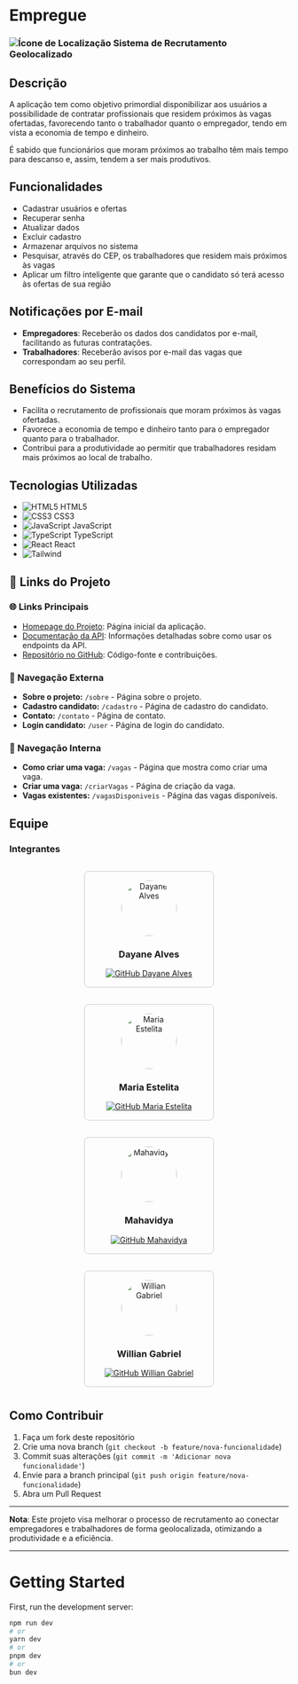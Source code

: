 # Empregue

### ![Ícone de Localização](https://img.icons8.com/ios-filled/20/FF0000/marker.png) Sistema de Recrutamento Geolocalizado

## Descrição

A aplicação tem como objetivo primordial disponibilizar aos usuários a possibilidade de contratar profissionais que residem próximos às vagas ofertadas, favorecendo tanto o trabalhador quanto o empregador, tendo em vista a economia de tempo e dinheiro.

É sabido que funcionários que moram próximos ao trabalho têm mais tempo para descanso e, assim, tendem a ser mais produtivos.

## Funcionalidades

- Cadastrar usuários e ofertas
- Recuperar senha
- Atualizar dados
- Excluir cadastro
- Armazenar arquivos no sistema
- Pesquisar, através do CEP, os trabalhadores que residem mais próximos às vagas
- Aplicar um filtro inteligente que garante que o candidato só terá acesso às ofertas de sua região

## Notificações por E-mail

- **Empregadores**: Receberão os dados dos candidatos por e-mail, facilitando as futuras contratações.
- **Trabalhadores**: Receberão avisos por e-mail das vagas que correspondam ao seu perfil.

## Benefícios do Sistema

- Facilita o recrutamento de profissionais que moram próximos às vagas ofertadas.
- Favorece a economia de tempo e dinheiro tanto para o empregador quanto para o trabalhador.
- Contribui para a produtividade ao permitir que trabalhadores residam mais próximos ao local de trabalho.

## Tecnologias Utilizadas

- ![HTML5](https://img.icons8.com/color/20/000000/html-5.png) HTML5
- ![CSS3](https://img.icons8.com/color/20/000000/css3.png) CSS3
- ![JavaScript](https://img.icons8.com/color/20/000000/javascript.png) JavaScript
- ![TypeScript](https://img.icons8.com/color/20/000000/typescript.png) TypeScript
- ![React](https://img.icons8.com/color/20/000000/react-native.png) React
- ![Tailwind](https://img.shields.io/badge/Tailwind_CSS-38B2AC?style=flat&logo=tailwind-css&logoColor=white)

## 🔗 Links do Projeto

### 🌐 Links Principais
- [Homepage do Projeto](http://localhost:3000): Página inicial da aplicação.
- [Documentação da API](https://viacep.com.br/): Informações detalhadas sobre como usar os endpoints da API.
- [Repositório no GitHub](https://github.com/softexrecifepe/PI-RE9-TURMA-09-EQUIPE-05/tree/develop): Código-fonte e contribuições.

### 🧭 Navegação Externa
- **Sobre o projeto:** `/sobre` - Página sobre o projeto.
- **Cadastro candidato:** `/cadastro` - Página de cadastro do candidato.
- **Contato:** `/contato` - Página de contato.
- **Login candidato:** `/user` - Página de login do candidato.

### 🧭 Navegação Interna
- **Como criar uma vaga:** `/vagas` - Página que mostra como criar uma vaga.
- **Criar uma vaga:** `/criarVagas` - Página de criação da vaga.
- **Vagas existentes:** `/vagasDisponiveis` - Página das vagas disponíveis.

## Equipe

### Integrantes

<div style="display: flex; flex-wrap: wrap; justify-content: center; gap: 10px; margin-top: 20px;">

<div style="border: 1px solid #ccc; border-radius: 8px; padding: 16px; text-align: center; width: 200px; margin: 10px;">
  <img src="https://avatars.githubusercontent.com/u/134112848?v=4" alt="Dayane Alves" style="border-radius: 50%; width: 100px; height: 100px;" />
  <h3>Dayane Alves</h3>
  <a href="https://github.com/n" target="_blank">
    <img src="https://img.shields.io/badge/GitHub-000?style=for-the-badge&logo=github&logoColor=white" alt="GitHub Dayane Alves">
  </a>
</div>

<div style="border: 1px solid #ccc; border-radius: 8px; padding: 16px; text-align: center; width: 200px; margin: 10px;">
  <img src="https://avatars.githubusercontent.com/u/134112848?v=4" alt="Maria Estelita" style="border-radius: 50%; width: 100px; height: 100px;" />
  <h3>Maria Estelita</h3>
  <a href="https://github.com/Estelita25" target="_blank">
    <img src="https://img.shields.io/badge/GitHub-000?style=for-the-badge&logo=github&logoColor=white" alt="GitHub Maria Estelita">
  </a>
</div>

<div style="border: 1px solid #ccc; border-radius: 8px; padding: 16px; text-align: center; width: 200px; margin: 10px;">
  <img src="https://avatars.githubusercontent.com/u/134112848?v=4" alt="Mahavidya" style="border-radius: 50%; width: 100px; height: 100px;" />
  <h3>Mahavidya</h3>
  <a href="https://github.com/VidyaDesign" target="_blank">
    <img src="https://img.shields.io/badge/GitHub-000?style=for-the-badge&logo=github&logoColor=white" alt="GitHub Mahavidya">
  </a>
</div>

<div style="border: 1px solid #ccc; border-radius: 8px; padding: 16px; text-align: center; width: 200px; margin: 10px;">
  <img src="https://avatars.githubusercontent.com/u/102621293?v=4" alt="Willian Gabriel" style="border-radius: 50%; width: 100px; height: 100px;" />
  <h3>Willian Gabriel</h3>
  <a href="https://github.com/williangabriell" target="_blank">
    <img src="https://img.shields.io/badge/GitHub-000?style=for-the-badge&logo=github&logoColor=white" alt="GitHub Willian Gabriel">
  </a>
</div>

</div>


## Como Contribuir

1. Faça um fork deste repositório
2. Crie uma nova branch (`git checkout -b feature/nova-funcionalidade`)
3. Commit suas alterações (`git commit -m 'Adicionar nova funcionalidade'`)
4. Envie para a branch principal (`git push origin feature/nova-funcionalidade`)
5. Abra um Pull Request

---

**Nota**: Este projeto visa melhorar o processo de recrutamento ao conectar empregadores e trabalhadores de forma geolocalizada, otimizando a produtividade e a eficiência.

---

# Getting Started

First, run the development server:

```bash
npm run dev
# or
yarn dev
# or
pnpm dev
# or
bun dev

